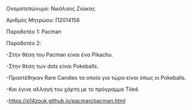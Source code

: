 Ονοματεπώνυμο: Νικόλαος Ζούκας

Αριθμός Μητρώου: Π2014156

Παραδοτέο 1: Pacman

Παραδοτέο 2: 

-Στην θέση του Pacman είναι ένα Pikachu.

-Στην θέση των dots είναι Pokeballs.

-Προστέθηκαν Rare Candies τα οποία για τώρα είναι όπως οι Pokeballs.

-Και έγινε αλλαγή του χάρτη με το πρόγραμμα Tiled.

-https://p14zouk.github.io/pacman/pacman.html
